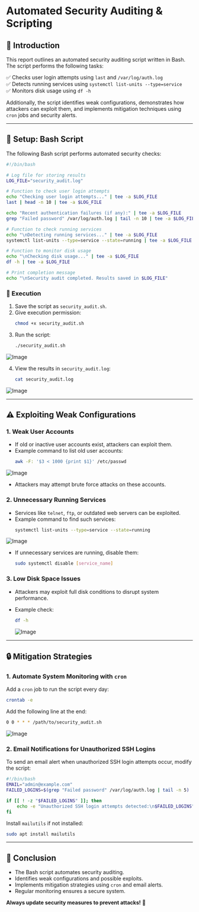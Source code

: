 # Automated Security Auditing & Scripting

## 📌 Introduction
This report outlines an automated security auditing script written in Bash. The script performs the following tasks:

✅ Checks user login attempts using `last` and `/var/log/auth.log`  
✅ Detects running services using `systemctl list-units --type=service`  
✅ Monitors disk usage using `df -h`

Additionally, the script identifies weak configurations, demonstrates how attackers can exploit them, and implements mitigation techniques using `cron` jobs and security alerts.

---

## 🔧 Setup: Bash Script
The following Bash script performs automated security checks:

```bash
#!/bin/bash

# Log file for storing results
LOG_FILE="security_audit.log"

# Function to check user login attempts
echo "Checking user login attempts..." | tee -a $LOG_FILE
last | head -n 10 | tee -a $LOG_FILE

echo "Recent authentication failures (if any):" | tee -a $LOG_FILE
grep "Failed password" /var/log/auth.log | tail -n 10 | tee -a $LOG_FILE

# Function to check running services
echo "\nDetecting running services..." | tee -a $LOG_FILE
systemctl list-units --type=service --state=running | tee -a $LOG_FILE

# Function to monitor disk usage
echo "\nChecking disk usage..." | tee -a $LOG_FILE
df -h | tee -a $LOG_FILE

# Print completion message
echo "\nSecurity audit completed. Results saved in $LOG_FILE"
```

### 📌 Execution
1. Save the script as `security_audit.sh`.
2. Give execution permission:
   ```bash
   chmod +x security_audit.sh
   ```
3. Run the script:
   ```bash
   ./security_audit.sh
   ```

![Image](https://github.com/user-attachments/assets/c67eb4ea-617f-44d2-94a3-02321ccbbdb0)

   
4. View the results in `security_audit.log`:
   ```bash
   cat security_audit.log
   ```

![Image](https://github.com/user-attachments/assets/26e6ef21-c199-424b-8027-9554cc63c9e0)

---

## ⚠️ Exploiting Weak Configurations

### 1. **Weak User Accounts**
- If old or inactive user accounts exist, attackers can exploit them.
- Example command to list old user accounts:
  ```bash
  awk -F: '$3 < 1000 {print $1}' /etc/passwd
  ```
![Image](https://github.com/user-attachments/assets/58766ee1-5844-4473-9d06-8349a41bf2a2)
  
- Attackers may attempt brute force attacks on these accounts.

### 2. **Unnecessary Running Services**
- Services like `telnet`, `ftp`, or outdated web servers can be exploited.
- Example command to find such services:
  ```bash
  systemctl list-units --type=service --state=running
  ```
![Image](https://github.com/user-attachments/assets/ebe10d49-6880-42b7-9546-439431bba23b)
  
- If unnecessary services are running, disable them:
  ```bash
  sudo systemctl disable [service_name]
  ```

### 3. **Low Disk Space Issues**
- Attackers may exploit full disk conditions to disrupt system performance.
- Example check:
  ```bash
  df -h
  ```

  ![Image](https://github.com/user-attachments/assets/3cf48b8e-2624-4e23-90b6-ac5388043e5a)

---

## 🔒 Mitigation Strategies

### 1. **Automate System Monitoring with `cron`**
Add a `cron` job to run the script every day:
```bash
crontab -e
```
Add the following line at the end:
```bash
0 0 * * * /path/to/security_audit.sh
```

![Image](https://github.com/user-attachments/assets/19fb9432-9703-45f6-99f4-23615efe0d39)



### 2. **Email Notifications for Unauthorized SSH Logins**
To send an email alert when unauthorized SSH login attempts occur, modify the script:
```bash
#!/bin/bash
EMAIL="admin@example.com"
FAILED_LOGINS=$(grep "Failed password" /var/log/auth.log | tail -n 5)

if [[ ! -z "$FAILED_LOGINS" ]]; then
    echo -e "Unauthorized SSH login attempts detected:\n$FAILED_LOGINS" | mail -s "Security Alert" $EMAIL
fi
```

Install `mailutils` if not installed:
```bash
sudo apt install mailutils
```

---

## 📌 Conclusion
- The Bash script automates security auditing.
- Identifies weak configurations and possible exploits.
- Implements mitigation strategies using `cron` and email alerts.
- Regular monitoring ensures a secure system.

**Always update security measures to prevent attacks!** 🔐
